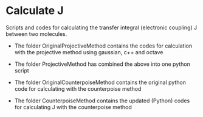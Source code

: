 # Calculate J

Scripts and codes for calculating the transfer integral (electronic coupling) J between two molecules.

- The folder OriginalProjectiveMethod contains the codes for calculation with the projective method using gaussian, c++ and octave

- The folder ProjectiveMethod has combined the above into one python script

- The folder OriginalCounterpoiseMethod contains the original python code for calculating with the counterpoise method

- The folder CounterpoiseMethod contains the updated (Python) codes for calculating J with the counterpoise method